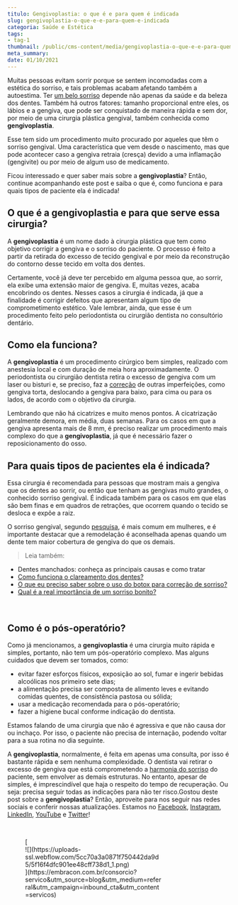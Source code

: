```yaml
---
titulo: Gengivoplastia: o que é e para quem é indicada
slug: gengivoplastia-o-que-e-e-para-quem-e-indicada
categoria: Saúde e Estética
tags:
- tag-1
thumbnail: /public/cms-content/media/gengivoplastia-o-que-e-e-para-quem-e-indicada.jpg
meta_summary: 
date: 01/10/2021
---
```

Muitas pessoas evitam sorrir porque se sentem incomodadas com a estética do sorriso, e tais problemas acabam afetando também a autoestima. Ter [um belo sorriso](https://www.embracon.com.br/blog/qual-e-a-real-importancia-de-um-sorriso-bonito) depende não apenas da saúde e da beleza dos dentes. Também há outros fatores: tamanho proporcional entre eles, os lábios e a gengiva, que pode ser conquistado de maneira rápida e sem dor, por meio de uma cirurgia plástica gengival, também conhecida como **gengivoplastia**.

Esse tem sido um procedimento muito procurado por aqueles que têm o sorriso gengival. Uma característica que vem desde o nascimento, mas que pode acontecer caso a gengiva retraia (cresça) devido a uma inflamação (gengivite) ou por meio de algum uso de medicamento.

Ficou interessado e quer saber mais sobre a **gengivoplastia**? Então, continue acompanhando este post e saiba o que é, como funciona e para quais tipos de paciente ela é indicada!

O que é a gengivoplastia e para que serve essa cirurgia?
--------------------------------------------------------

A **gengivoplastia** é um nome dado à cirurgia plástica que tem como objetivo corrigir a gengiva e o sorriso do paciente. O processo é feito a partir da retirada do excesso de tecido gengival e por meio da reconstrução do contorno desse tecido em volta dos dentes.

Certamente, você já deve ter percebido em alguma pessoa que, ao sorrir, ela exibe uma extensão maior de gengiva. E, muitas vezes, acaba encobrindo os dentes. Nesses casos a cirurgia é indicada, já que a finalidade é corrigir defeitos que apresentam algum tipo de comprometimento estético. Vale lembrar, ainda, que esse é um procedimento feito pelo periodontista ou cirurgião dentista no consultório dentário.

Como ela funciona?
------------------

A **gengivoplastia** é um procedimento cirúrgico bem simples, realizado com anestesia local e com duração de meia hora aproximadamente. O periodontista ou cirurgião dentista retira o excesso de gengiva com um laser ou bisturi e, se preciso, faz a [correção](https://www.embracon.com.br/blog/o-que-eu-preciso-saber-sobre-o-uso-do-botox-para-correcao-de-sorriso) de outras imperfeições, como gengiva torta, deslocando a gengiva para baixo, para cima ou para os lados, de acordo com o objetivo da cirurgia.

Lembrando que não há cicatrizes e muito menos pontos. A cicatrização geralmente demora, em média, duas semanas. Para os casos em que a gengiva apresenta mais de 8 mm, é preciso realizar um procedimento mais complexo do que a **gengivoplastia**, já que é necessário fazer o reposicionamento do osso.

Para quais tipos de pacientes ela é indicada?
---------------------------------------------

Essa cirurgia é recomendada para pessoas que mostram mais a gengiva que os dentes ao sorrir, ou então que tenham as gengivas muito grandes, o conhecido sorriso gengival. É indicada também para os casos em que elas são bem finas e em quadros de retrações, que ocorrem quando o tecido se desloca e expõe a raiz.

O sorriso gengival, segundo [pesquisa](http://www.sorrisologia.com.br/noticia/sorriso-gengival-e-mais-comum-em-mulheres-especialista-no-assunto-indica-os-melhores-tratamentos_a2293/1), é mais comum em mulheres, e é importante destacar que a remodelação é aconselhada apenas quando um dente tem maior cobertura de gengiva do que os demais.

> Leia também:

- <a target="_blank">Dentes manchados: conheça as principais causas e como tratar</a>
- [Como funciona o clareamento dos dentes?](https://www.embracon.com.br/blog/como-funciona-o-clareamento-dos-dentes)
- [O que eu preciso saber sobre o uso do botox para correção de sorriso?](https://www.embracon.com.br/blog/o-que-eu-preciso-saber-sobre-o-uso-do-botox-para-correcao-de-sorriso)
- [Qual é a real importância de um sorriso bonito?](https://www.embracon.com.br/blog/qual-e-a-real-importancia-de-um-sorriso-bonito)

‍

Como é o pós-operatório?
------------------------

Como já mencionamos, a **gengivoplastia** é uma cirurgia muito rápida e simples, portanto, não tem um pós-operatório complexo. Mas alguns cuidados que devem ser tomados, como:

- evitar fazer esforços físicos, exposição ao sol, fumar e ingerir bebidas alcoólicas nos primeiro sete dias;
- a alimentação precisa ser composta de alimento leves e evitando comidas quentes, de consistência pastosa ou sólida;
- usar a medicação recomendada para o pós-operatório;
- fazer a higiene bucal conforme indicação do dentista.

Estamos falando de uma cirurgia que não é agressiva e que não causa dor ou inchaço. Por isso, o paciente não precisa de internação, podendo voltar para a sua rotina no dia seguinte.

A **gengivoplastia**, normalmente, é feita em apenas uma consulta, por isso é bastante rápida e sem nenhuma complexidade. O dentista vai retirar o excesso de gengiva que está comprometendo a [harmonia do sorriso](https://www.embracon.com.br/blog/qual-e-a-real-importancia-de-um-sorriso-bonito) do paciente, sem envolver as demais estruturas. No entanto, apesar de simples, é imprescindível que haja o respeito do tempo de recuperação. Ou seja: precisa seguir todas as indicações para não ter risco.Gostou deste post sobre a **gengivoplastia**? Então, aproveite para nos seguir nas redes sociais e conferir nossas atualizações. Estamos no [Facebook](https://www.facebook.com/embracon/), [Instagram](https://www.instagram.com/embraconoficial/), [LinkedIn](https://www.linkedin.com/company/1018875/), [YouTube](https://www.youtube.com/channel/UCL-Y0mv9zc73Iek48NLUBzQ) e [Twitter](https://twitter.com/embracon)!

‍

<figure class="w-richtext-figure-type-image w-richtext-align-center" style="max-width:310px">[<div>![](https://uploads-ssl.webflow.com/5cc70a3a0871f750442da9d5/5f16f4dfc901ee48cff738d1_1.png)</div>](https://embracon.com.br/consorcio?servico&utm_source=blog&utm_medium=referral&utm_campaign=inbound_cta&utm_content=servicos)</figure>
